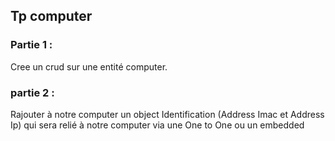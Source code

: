 ## Tp computer
### Partie 1 :
Cree un crud sur une entité computer.

### partie 2 :

Rajouter à notre computer un object Identification (Address Imac et Address Ip) qui sera relié à notre computer via une One to One ou un embedded